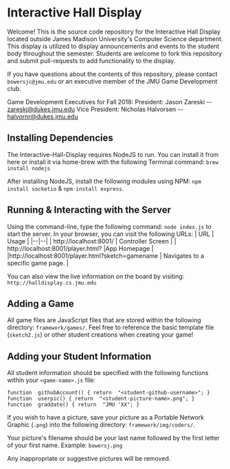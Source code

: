 # Interactive Hall Display

Welcome! This is the source code repository for the Interactive Hall Display located outside James Madison University's Computer Science department. This display is utilized to display announcements and events to the student body throughout the semester. Students are welcome to fork this repository and submit pull-requests to add functionality to the display. 

If you have questions about the contents of this repository, please contact `bowersjc@jmu.edu` or an executive member of the JMU Game Development club.

Game Development Executives for Fall 2018:
President: Jason Zareski -- <zareskj@dukes.jmu.edu>
Vice President: Nicholas Halvorsen -- <halvornr@dukes.jmu.edu>

## Installing Dependencies

The Interactive-Hall-Display requires NodeJS to run. You can install it from here or install it via home-brew with the following Terminal command: `brew install nodejs`

After installing NodeJS, install the following modules using NPM:
`npm install socketio` & `npm install express`.


## Running & Interacting with the Server

Using the command-line, type the following command: `node index.js` to start the server. In your browser, you can visit the following URLs: 
| URL   | Usage  |
|--|--|
| http://localhost:8001/ | Controller Screen |
| http://localhost:8001/player.html? |App Homepage |
|http://localhost:8001/player.html?sketch=gamename | Navigates to a specific game page. |

You can also view the live information on the board by visiting:
`http://halldisplay.cs.jmu.edu`

## Adding a Game

All game files are JavaScript files that are stored within the following directory: `framework/games/`. Feel free to reference the basic template file (`sketch2.js`) or other student creations when creating your game!

## Adding your Student Information

All student information should be specified with the following functions within your `<game-name>.js` file:
```
function  githubAccount() { return  "<student-github-username>"; }
function  userpic() { return  "<student-picture-name>.png"; }
function  graddate() { return  "JMU 'XX"; }
```

If you wish to have a picture, save your picture as a Portable Network Graphic (`.png`) into the following directory: `framework/img/coders/`.

Your picture's filename should be your last name followed by the first letter of your first name. Example: `bowersj.png`

Any inappropriate or suggestive pictures will be removed.